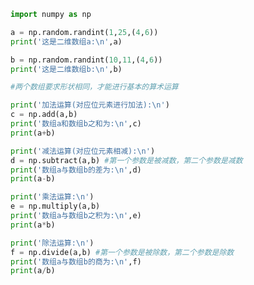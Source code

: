 
<BlogInfo id="559" title="17.简单的算术函数" author="白日梦想猿" pv=0 read_times=0 pre_cost_time="0分25秒" category="numpy学习" tag_list="['numpy学习']" create_time="2020.04.24 16:54:51" update_time="2020.04.24 17:07:08" />

```python
import numpy as np

a = np.random.randint(1,25,(4,6))
print('这是二维数组a:\n',a)

b = np.random.randint(10,11,(4,6))
print('这是二维数组b:\n',b)

#两个数组要求形状相同，才能进行基本的算术运算

print('加法运算(对应位元素进行加法):\n')
c = np.add(a,b)
print('数组a和数组b之和为:\n',c)
print(a+b)

print('减法运算(对应位元素相减):\n')
d = np.subtract(a,b) #第一个参数是被减数，第二个参数是减数
print('数组a与数组b的差为:\n',d)
print(a-b)

print('乘法运算:\n')
e = np.multiply(a,b)
print('数组a与数组b之积为:\n',e)
print(a*b)

print('除法运算:\n')
f = np.divide(a,b) #第一个参数是被除数，第二个参数是除数
print('数组a与数组b的商为:\n',f)
print(a/b)
```
